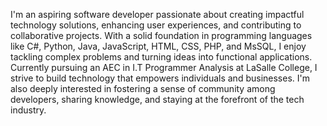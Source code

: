 I'm an aspiring software developer passionate about creating impactful technology solutions, enhancing user experiences, and contributing to collaborative projects. With a solid foundation in programming languages like C#, Python, Java, JavaScript, HTML, CSS, PHP, and MsSQL, I enjoy tackling complex problems and turning ideas into functional applications. Currently pursuing an AEC in I.T Programmer Analysis at LaSalle College, I strive to build technology that empowers individuals and businesses. I'm also deeply interested in fostering a sense of community among developers, sharing knowledge, and staying at the forefront of the tech industry.

<!--
**NoMi819/NoMi819** is a ✨ _special_ ✨ repository because its `README.md` (this file) appears on your GitHub profile.

Here are some ideas to get you started:

- 🔭 I’m currently working on ...
- 🌱 I’m currently learning ...
- 👯 I’m looking to collaborate on ...
- 🤔 I’m looking for help with ...
- 💬 Ask me about ...
- 📫 How to reach me: ...
- 😄 Pronouns: ...
- ⚡ Fun fact: ...
-->
